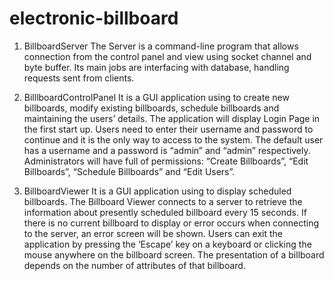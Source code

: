 # electronic-billboard
1. BillboardServer
The Server is a command-line program that allows connection from the control panel
and view using socket channel and byte buffer. Its main jobs are interfacing with
database, handling requests sent from clients.

2. BilllboardControlPanel
It is a GUI application using to create new billboards, modify existing billboards,
schedule billboards and maintaining the users’ details. The application will display Login
Page in the first start up. Users need to enter their username and password to continue
and it is the only way to access to the system. The default user has a username and a
password is “admin” and “admin” respectively. Administrators will have full of
permissions: “Create Billboards”, “Edit Billboards”, “Schedule Billboards” and “Edit
Users”. 

3. BillboardViewer
It is a GUI application using to display scheduled billboards. The Billboard Viewer
connects to a server to retrieve the information about presently scheduled billboard
every 15 seconds. If there is no current billboard to display or error occurs when
connecting to the server, an error screen will be shown. Users can exit the application
by pressing the ‘Escape’ key on a keyboard or clicking the mouse anywhere on the
billboard screen. The presentation of a billboard depends on the number of attributes of
that billboard.
